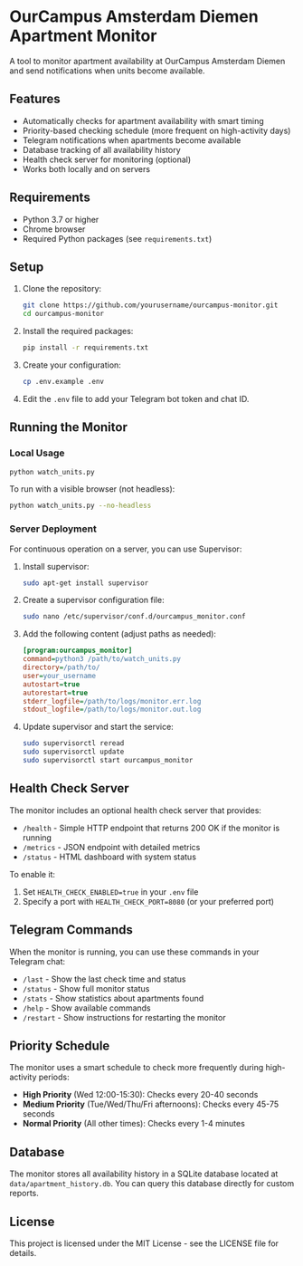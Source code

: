 # OurCampus Amsterdam Diemen Apartment Monitor

A tool to monitor apartment availability at OurCampus Amsterdam Diemen and send notifications when units become available.

## Features

- Automatically checks for apartment availability with smart timing
- Priority-based checking schedule (more frequent on high-activity days)
- Telegram notifications when apartments become available
- Database tracking of all availability history
- Health check server for monitoring (optional)
- Works both locally and on servers

## Requirements

- Python 3.7 or higher
- Chrome browser
- Required Python packages (see `requirements.txt`)

## Setup

1. Clone the repository:
   ```bash
   git clone https://github.com/yourusername/ourcampus-monitor.git
   cd ourcampus-monitor
   ```

2. Install the required packages:
   ```bash
   pip install -r requirements.txt
   ```

3. Create your configuration:
   ```bash
   cp .env.example .env
   ```

4. Edit the `.env` file to add your Telegram bot token and chat ID.

## Running the Monitor

### Local Usage

```bash
python watch_units.py
```

To run with a visible browser (not headless):
```bash
python watch_units.py --no-headless
```

### Server Deployment

For continuous operation on a server, you can use Supervisor:

1. Install supervisor:
   ```bash
   sudo apt-get install supervisor
   ```

2. Create a supervisor configuration file:
   ```bash
   sudo nano /etc/supervisor/conf.d/ourcampus_monitor.conf
   ```

3. Add the following content (adjust paths as needed):
   ```ini
   [program:ourcampus_monitor]
   command=python3 /path/to/watch_units.py
   directory=/path/to/
   user=your_username
   autostart=true
   autorestart=true
   stderr_logfile=/path/to/logs/monitor.err.log
   stdout_logfile=/path/to/logs/monitor.out.log
   ```

4. Update supervisor and start the service:
   ```bash
   sudo supervisorctl reread
   sudo supervisorctl update
   sudo supervisorctl start ourcampus_monitor
   ```

## Health Check Server

The monitor includes an optional health check server that provides:

- `/health` - Simple HTTP endpoint that returns 200 OK if the monitor is running
- `/metrics` - JSON endpoint with detailed metrics
- `/status` - HTML dashboard with system status

To enable it:

1. Set `HEALTH_CHECK_ENABLED=true` in your `.env` file
2. Specify a port with `HEALTH_CHECK_PORT=8080` (or your preferred port)

## Telegram Commands

When the monitor is running, you can use these commands in your Telegram chat:

- `/last` - Show the last check time and status
- `/status` - Show full monitor status
- `/stats` - Show statistics about apartments found
- `/help` - Show available commands
- `/restart` - Show instructions for restarting the monitor

## Priority Schedule

The monitor uses a smart schedule to check more frequently during high-activity periods:

- **High Priority** (Wed 12:00-15:30): Checks every 20-40 seconds
- **Medium Priority** (Tue/Wed/Thu/Fri afternoons): Checks every 45-75 seconds
- **Normal Priority** (All other times): Checks every 1-4 minutes

## Database

The monitor stores all availability history in a SQLite database located at `data/apartment_history.db`. You can query this database directly for custom reports.

## License

This project is licensed under the MIT License - see the LICENSE file for details.